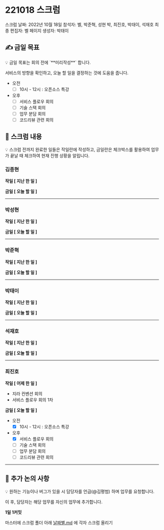 # 221018 스크럼

스크럼 날짜: 2022년 10월 18일
참석자: 벨, 박준혁, 성현 박, 최진호, 박태이, 석재호
최종 편집자: 벨
페이지 생성자: 박태이

## ✍ 금일 목표

<aside>
💡 금일 목표는 회의 전에 `**미리작성**` 합니다.

서비스의 방향을 확인하고, 오늘 할 일을 결정하는 것에 도움을 줍니다.

</aside>

- 오전
    - [ ]  10시 - 12시 : 오픈소스 특강
- 오후
    - [ ]  서비스 플로우 회의
    - [ ]  기술 스택 회의
    - [ ]  업무 분담 회의
    - [ ]  코드리뷰 관련 회의

## 📑 스크럼 내용

<aside>
💡 스크럼 전까지 완료한 일들은 작일란에 작성하고, 
금일란은 체크박스를 활용하여 업무가 끝날 때 체크하여 현재 진행 상황을 알립니다.

</aside>

### 김종현

**작일 [ 지난 한 일 ]**


**금일 [ 오늘 할 일 ]**


---

### 박성현

**작일 [ 지난 한 일 ]**


**금일 [ 오늘 할 일 ]**


---

### 박준혁

**작일 [ 지난 한 일 ]**


**금일 [ 오늘 할 일 ]**


---

### 박태이

**작일 [ 지난 한 일 ]**


**금일 [ 오늘 할 일 ]**


---

### 석재호

**작일 [ 지난 한 일 ]**


**금일 [ 오늘 할 일 ]**

---

### 최진호

**작일 [ 어제 한 일 ]**

- 지라 컨벤션 회의
- 서비스 플로우 회의 1차

**금일 [ 오늘 할 일 ]**

- 오전
    - [x]  10시 - 12시 : 오픈소스 특강
- 오후
    - [x]  서비스 플로우 회의
    - [ ]  기술 스택 회의
    - [ ]  업무 분담 회의
    - [ ]  코드리뷰 관련 회의

---

## 📢 추가 논의 사항

<aside>
💡 원하는 기능이나 버그가 있을 시 담당자를 언급(@김평범) 하며 업무를 요청합니다.

이 후, 담당자는 해당 업무를 자신의 업무에 추가합니다.

</aside>

************************1일 1커밋************************

마스터에 스크럼 폴더 아래 [날짜별.md](http://날짜별.md) 에 각자 스크럼 올리기
